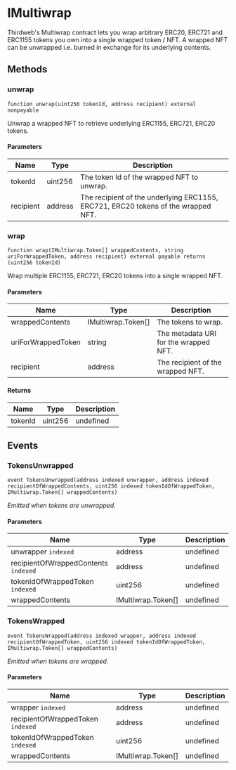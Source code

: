 # IMultiwrap





Thirdweb&#39;s Multiwrap contract lets you wrap arbitrary ERC20, ERC721 and ERC1155  tokens you own into a single wrapped token / NFT.  A wrapped NFT can be unwrapped i.e. burned in exchange for its underlying contents.



## Methods

### unwrap

```solidity
function unwrap(uint256 tokenId, address recipient) external nonpayable
```

Unwrap a wrapped NFT to retrieve underlying ERC1155, ERC721, ERC20 tokens.



#### Parameters

| Name | Type | Description |
|---|---|---|
| tokenId | uint256 | The token Id of the wrapped NFT to unwrap.
| recipient | address | The recipient of the underlying ERC1155, ERC721, ERC20 tokens of the wrapped NFT.

### wrap

```solidity
function wrap(IMultiwrap.Token[] wrappedContents, string uriForWrappedToken, address recipient) external payable returns (uint256 tokenId)
```

Wrap multiple ERC1155, ERC721, ERC20 tokens into a single wrapped NFT.



#### Parameters

| Name | Type | Description |
|---|---|---|
| wrappedContents | IMultiwrap.Token[] | The tokens to wrap.
| uriForWrappedToken | string | The metadata URI for the wrapped NFT.
| recipient | address | The recipient of the wrapped NFT.

#### Returns

| Name | Type | Description |
|---|---|---|
| tokenId | uint256 | undefined



## Events

### TokensUnwrapped

```solidity
event TokensUnwrapped(address indexed unwrapper, address indexed recipientOfWrappedContents, uint256 indexed tokenIdOfWrappedToken, IMultiwrap.Token[] wrappedContents)
```



*Emitted when tokens are unwrapped.*

#### Parameters

| Name | Type | Description |
|---|---|---|
| unwrapper `indexed` | address | undefined |
| recipientOfWrappedContents `indexed` | address | undefined |
| tokenIdOfWrappedToken `indexed` | uint256 | undefined |
| wrappedContents  | IMultiwrap.Token[] | undefined |

### TokensWrapped

```solidity
event TokensWrapped(address indexed wrapper, address indexed recipientOfWrappedToken, uint256 indexed tokenIdOfWrappedToken, IMultiwrap.Token[] wrappedContents)
```



*Emitted when tokens are wrapped.*

#### Parameters

| Name | Type | Description |
|---|---|---|
| wrapper `indexed` | address | undefined |
| recipientOfWrappedToken `indexed` | address | undefined |
| tokenIdOfWrappedToken `indexed` | uint256 | undefined |
| wrappedContents  | IMultiwrap.Token[] | undefined |



